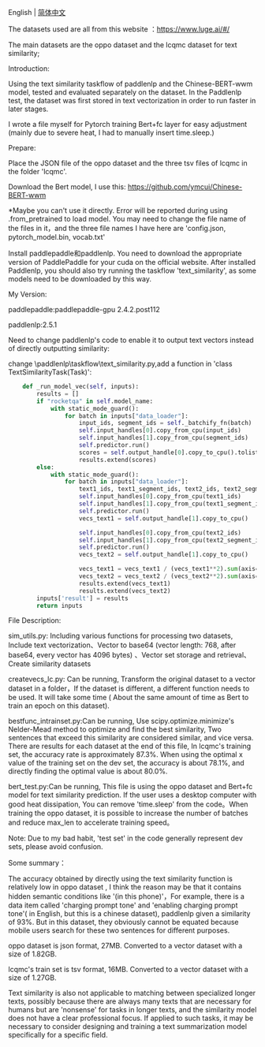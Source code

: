 English | [简体中文](README.md)

The datasets used are all from this website ：https://www.luge.ai/#/

The main datasets are the oppo dataset and the lcqmc dataset for text similarity;

Introduction:

Using the text similarity taskflow of paddlenlp and the Chinese-BERT-wwm model, tested and evaluated separately on the dataset. In the Paddlenlp test, the dataset was first stored in text vectorization in order to run faster in later stages. 

I wrote a file myself for Pytorch training Bert+fc layer for easy adjustment (mainly due to severe heat, I had to manually insert time.sleep.)


Prepare:

Place the JSON file of the oppo dataset and the three tsv files of lcqmc in the folder 'lcqmc'.

Download the Bert model, I use this: https://github.com/ymcui/Chinese-BERT-wwm

*Maybe you can't  use it directly. Error will be reported during using .from_pretrained to load model. You may need to change the file name of the files in it，and the three file names I have here are 'config.json, pytorch_model.bin, vocab.txt'

Install paddlepaddle和paddlenlp. You need to download the appropriate version of PaddlePaddle for your cuda on the official website. After installed Paddlenlp, you should also try running the taskflow 'text_similarity', as some models need to be downloaded by this way.

My Version: 

paddlepaddle:paddlepaddle-gpu 2.4.2.post112

paddlenlp:2.5.1

Need to change paddlenlp's code to enable it to output text vectors instead of directly outputting similarity: 

change \paddlenlp\taskflow\text_similarity.py,add a function in 'class TextSimilarityTask(Task)': 
```python
    def _run_model_vec(self, inputs):
        results = []
        if "rocketqa" in self.model_name:
            with static_mode_guard():
                for batch in inputs["data_loader"]:
                    input_ids, segment_ids = self._batchify_fn(batch)
                    self.input_handles[0].copy_from_cpu(input_ids)
                    self.input_handles[1].copy_from_cpu(segment_ids)
                    self.predictor.run()
                    scores = self.output_handle[0].copy_to_cpu().tolist()
                    results.extend(scores)
        else:
            with static_mode_guard():
                for batch in inputs["data_loader"]:
                    text1_ids, text1_segment_ids, text2_ids, text2_segment_ids = self._batchify_fn(batch)
                    self.input_handles[0].copy_from_cpu(text1_ids)
                    self.input_handles[1].copy_from_cpu(text1_segment_ids)
                    self.predictor.run()
                    vecs_text1 = self.output_handle[1].copy_to_cpu()

                    self.input_handles[0].copy_from_cpu(text2_ids)
                    self.input_handles[1].copy_from_cpu(text2_segment_ids)
                    self.predictor.run()
                    vecs_text2 = self.output_handle[1].copy_to_cpu()

                    vecs_text1 = vecs_text1 / (vecs_text1**2).sum(axis=1, keepdims=True) ** 0.5
                    vecs_text2 = vecs_text2 / (vecs_text2**2).sum(axis=1, keepdims=True) ** 0.5
                    results.extend(vecs_text1)
                    results.extend(vecs_text2)
        inputs['result'] = results
        return inputs
```

File Description: 

sim_utils.py: Including various functions for processing two datasets, Include text vectorization、Vector to base64 (vector length: 768, after base64, every vector has 4096 bytes) 、Vector set storage and retrieval、Create similarity datasets

createvecs_lc.py: Can be running, Transform the original dataset to a vector dataset in a folder，If the dataset is different, a different function needs to be used. It will take some time ( About the same amount of time as Bert to train an epoch on this dataset).

bestfunc_intrainset.py:Can be running, Use scipy.optimize.minimize's Nelder-Mead method to optimize and find the best similarity, Two sentences that exceed this similarity are considered similar, and vice versa.
		There are results for each dataset at the end of this file, In lcqmc's training set, the accuracy rate is approximately 87.3%. When using the optimal x value of the training set on the dev set, the accuracy is about 78.1%, and directly finding the optimal value is about 80.0%.

bert_test.py:Can be running, This file is using the oppo dataset and Bert+fc model for text similarity prediction. If the user uses a desktop computer with good heat dissipation, You can remove 'time.sleep' from the code。When training the oppo dataset, it is possible to increase the number of batches and reduce max_len to accelerate training speed。

Note: Due to my bad habit, 'test set' in the code generally represent dev sets, please avoid confusion.


Some summary：

The accuracy obtained by directly using the text similarity function is relatively low in oppo dataset , I think the reason may be that it contains hidden semantic conditions like '(in this phone)'，For example, there is a data item called 'charging prompt tone' and 'enabling charging prompt tone'( in English, but this is a chinese dataset), paddlenlp given a similarity of 93%. But in this dataset, they obviously cannot be equated because mobile users search for these two sentences for different purposes.

oppo dataset is json format, 27MB. Converted to a vector dataset with a size of 1.82GB.

lcqmc's train set is tsv format, 16MB. Converted to a vector dataset with a size of 1.27GB.

Text similarity is also not applicable to matching between specialized longer texts, possibly because there are always many texts that are necessary for humans but are 'nonsense' for tasks in longer texts, and the similarity model does not have a clear professional focus. If applied to such tasks, it may be necessary to consider designing and training a text summarization model specifically for a specific field.


